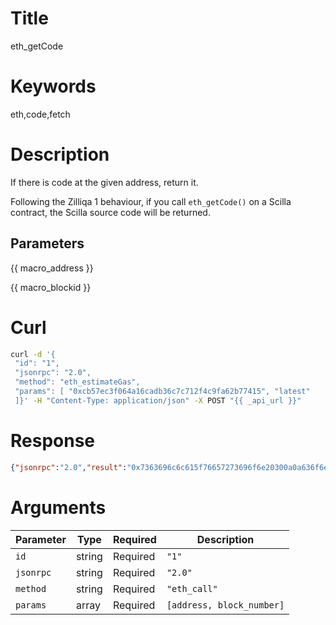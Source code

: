 # Title

eth_getCode

# Keywords

eth,code,fetch

# Description

If there is code at the given address, return it.

Following the Zilliqa 1 behaviour, if you call `eth_getCode()` on a Scilla contract, the Scilla source code will be returned.

## Parameters

{{ macro_address }}

{{ macro_blockid }}

# Curl

```sh
curl -d '{
 "id": "1",
 "jsonrpc": "2.0",
 "method": "eth_estimateGas",
 "params": [ "0xcb57ec3f064a16cadb36c7c712f4c9fa62b77415", "latest" 
 ]}' -H "Content-Type: application/json" -X POST "{{ _api_url }}"
```

# Response

```json
{"jsonrpc":"2.0","result":"0x7363696c6c615f76657273696f6e20300a0a636f6e74726163742048656c6c6f4576656e747328290a0a7472616e736974696f6e2053656e644576656e7428290a202065203d207b205f6576656e746e616d653a202248656c6c6f223b20206d6573736167653a2022576f726c6422207d3b0a20206576656e7420650a656e640a0a","id":"1"}
```

# Arguments

| Parameter | Type   | Required | Description               |
|-----------|--------|----------|---------------------------|
| `id`      | string | Required | `"1"`                     |
| `jsonrpc` | string | Required | `"2.0"`                   |
| `method`  | string | Required | `"eth_call"`              |
| `params`  | array  | Required | `[address, block_number]` |
